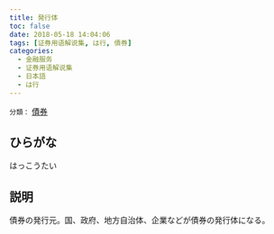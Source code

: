 ```yaml
---
title: 発行体
toc: false
date: 2018-05-18 14:04:06
tags: [证券用语解说集, は行, 債券]
categories:
  - 金融服务
  - 证券用语解说集
  - 日本語
  - は行
---
```


`分類：` [債券](/tags/債券/)

## ひらがな

はっこうたい

## 説明

債券の発行元。国、政府、地方自治体、企業などが債券の発行体になる。
